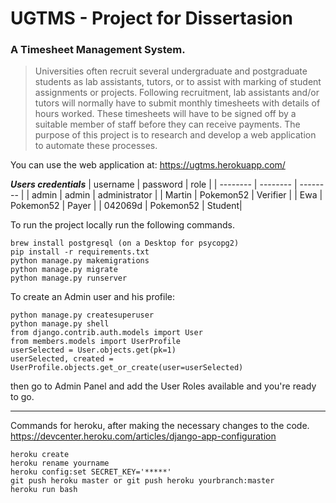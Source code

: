 # UGTMS - Project for Dissertasion

### A Timesheet Management System.

> Universities often recruit several undergraduate and postgraduate students as lab assistants, tutors, or to assist with marking of student assignments or projects. Following recruitment, lab assistants and/or tutors will normally have to submit monthly timesheets with details of hours worked. These timesheets will have to be signed off by a suitable member of staff before they can receive payments. The purpose of this project is to research and develop a web application to automate these processes.

You can use the web application at: https://ugtms.herokuapp.com/

***Users credentials***
| username | password | role |
| -------- | -------- | -------- |
| admin    | admin    | administrator     |
| Martin   | Pokemon52 | Verifier |
| Ewa      | Pokemon52 | Payer |
| 042069d  | Pokemon52 | Student|


To run the project locally run the following commands.

```
brew install postgresql (on a Desktop for psycopg2)
pip install -r requirements.txt
python manage.py makemigrations
python manage.py migrate
python manage.py runserver
```

To create an Admin user and his profile:

```
python manage.py createsuperuser
python manage.py shell
from django.contrib.auth.models import User
from members.models import UserProfile
userSelected = User.objects.get(pk=1)
userSelected, created = UserProfile.objects.get_or_create(user=userSelected)
```

then go to Admin Panel and add the User Roles available and you're ready to go.

---

Commands for heroku, after making the necessary changes to the code. https://devcenter.heroku.com/articles/django-app-configuration
```
heroku create
heroku rename yourname
heroku config:set SECRET_KEY='*****'
git push heroku master or git push heroku yourbranch:master
heroku run bash 
```
